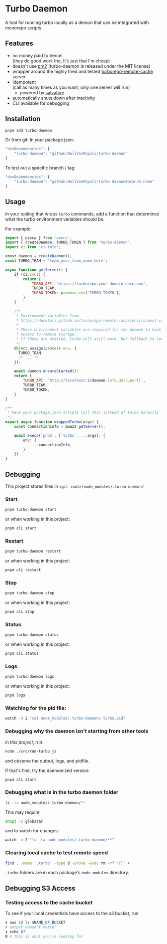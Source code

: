 # Turbo Daemon

A tool for running turbo locally as a demon that can be integrated with monorepo scripts.

## Features

- no money paid to Vercel   
  (they do good work tho, It's just that I'm cheap)
- doesn't use [pm2](https://github.com/Unitech/pm2/pull/5566)
  (turbo-daemon is released under the MIT license)
- wrapper around the highly tried and tested [turborepo-remote-cache](https://github.com/ducktors/turborepo-remote-cache/) server
- idempotent   
  (call as many times as you want, only one server will run)
  - powered by [salvatore](https://github.com/nullvoxpopuli/salvatore)
- automatically shuts down after inactivity  
- CLI available for debugging

## Installation

```bash 
pnpm add turbo-daemon

```

Or from git:
In your package.json:

```js 
"devDependencies": {
    "turbo-daemon": "github:NullVoxPopuli/turbo-daemon"
}
```

To test out a specific branch / tag:
```js 
"devDependencies": {
    "turbo-daemon": "github:NullVoxPopuli/turbo-daemon#branch-name"
}
```


## Usage

In your tooling that wraps `turbo` commands,
add a function that determines what the turbo environment variables should be.

For example:
```js
import { execa } from 'execa';
import { createDaemon, TURBO_TOKEN } from 'turbo-daemon';
import ci from 'ci-info';

const daemon = createDaemon();
const TURBO_TEAM = 'team_your_team_name_here';

async function getServer() {
	if (ci.isCI) {
		return {
			TURBO_API: 'https://turborepo.your-domain-here.com',
			TURBO_TEAM,
			TURBO_TOKEN: process.env['TURBO_TOKEN'],
		}
	}

    /**
     * Environment variables from 
     * https://ducktors.github.io/turborepo-remote-cache/environment-variables.html
     *
     * These environment variables are required for the daemon to have 
     * access to remote storage.
     * If these are omitted, turbo will still work, but fallback to local, in-repo cache.
     */
    Object.assign(process.env, {
      TURBO_TEAM,
      /* ... */
    });

	await daemon.ensureStarted();
	return {
		TURBO_API: `http://localhost:${daemon.info.data.port}`,
		TURBO_TEAM,
		TURBO_TOKEN,
	}
}

/**
 * have your package.json scripts call this instead of turbo directly
 */
export async function wrappedTurbo(args) {
	const connectionInfo = await getServer();

	await execa(`pnpm`, [`turbo`, ...args], {
		env: {
			...connectionInfo,
		}
	})
}
```

## Debugging

This project stores files in `<git root>/node_modules/.turbo-daemon/`

### Start

```bash 
pnpm turbo-daemon start
```

or when working in this project:
```bash
pnpm cli start
```

### Restart


```bash 
pnpm turbo-daemon restart
```

or when working in this project:
```bash
pnpm cli restart
```

### Stop

```bash 
pnpm turbo-daemon stop
```

or when working in this project:
```bash
pnpm cli stop
```

### Status 

```bash 
pnpm turbo-daemon status
```

or when working in this project:
```bash
pnpm cli status
```


### Logs

```bash 
pnpm turbo-daemon logs
```

or when working in this project:
```bash
pnpm logs
```

### Watching for the pid file:

```bash
watch -n 2 "cat node_modules/.turbo-daemon/.turbo.pid"
```

### Debugging why the daemon isn't starting from other tools

in _this project_, run:
```bash
node ./src/run-turbo.js
```
and observe the output, logs, and pidfile.

If that's fine, try the daemonized version:
```bash
pnpm cli start
```

### Debugging what is in the turbo daemon folder

```bash
ls -la node_modules/.turbo-daemon/**
```
This may require
```bash
shopt -s globstar
```

and to watch for changes:
```bash
watch -n 2 "ls -la node_modules/.turbo-daemon/**"
```

### Clearing local cache to test remote speed

```bash
find . -name '.turbo' -type d -prune -exec rm -rf '{}' +
```

`.turbo` folders are in each package's `node_modules` directory.


## Debugging S3 Access

### Testing access to the cache bucket

To see if your local credentials have access to the s3 bucket, run:
```bash
❯ aws s3 ls $NAME_OF_BUCKET
# output doesn't matter
❯ echo $?
0 # this is what you're looking for
```
